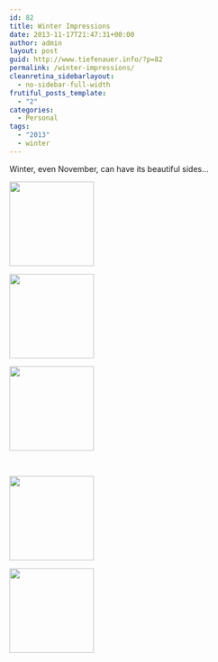 ```yaml
---
id: 82
title: Winter Impressions
date: 2013-11-17T21:47:31+00:00
author: admin
layout: post
guid: http://www.tiefenauer.info/?p=82
permalink: /winter-impressions/
cleanretina_sidebarlayout:
  - no-sidebar-full-width
frutiful_posts_template:
  - "2"
categories:
  - Personal
tags:
  - "2013"
  - winter
---
```

Winter, even November, can have its beautiful sides&#8230;

<div id='gallery-1' class='gallery galleryid-82 gallery-columns-3 gallery-size-thumbnail'>
  <dl class='gallery-item'>
    <dt class='gallery-icon landscape'>
      <a href='http://www.tiefenauer.info/2013-11-17-12-58-12/#main'><img width="150" height="150" src="http://www.tiefenauer.info/wp-content/uploads/2013/12/2013-11-17-12.58.12-150x150.jpg" class="attachment-thumbnail size-thumbnail" alt="" srcset="http://www.tiefenauer.info/wp-content/uploads/2013/12/2013-11-17-12.58.12-150x150.jpg 150w, http://www.tiefenauer.info/wp-content/uploads/2013/12/2013-11-17-12.58.12-330x330.jpg 330w" sizes="(max-width: 150px) 100vw, 150px" /></a>
    </dt>
  </dl>
  
  <dl class='gallery-item'>
    <dt class='gallery-icon portrait'>
      <a href='http://www.tiefenauer.info/2013-11-17-12-30-56/#main'><img width="150" height="150" src="http://www.tiefenauer.info/wp-content/uploads/2013/12/2013-11-17-12.30.56-e1386960773214-150x150.jpg" class="attachment-thumbnail size-thumbnail" alt="" /></a>
    </dt>
  </dl>
  
  <dl class='gallery-item'>
    <dt class='gallery-icon portrait'>
      <a href='http://www.tiefenauer.info/2013-11-17-12-32-22/#main'><img width="150" height="150" src="http://www.tiefenauer.info/wp-content/uploads/2013/12/2013-11-17-12.32.22-e1386960823432-150x150.jpg" class="attachment-thumbnail size-thumbnail" alt="" /></a>
    </dt>
  </dl>
  
  <br style="clear: both" />
  
  <dl class='gallery-item'>
    <dt class='gallery-icon landscape'>
      <a href='http://www.tiefenauer.info/2013-11-30-20-59-01/#main'><img width="150" height="150" src="http://www.tiefenauer.info/wp-content/uploads/2013/12/2013-11-30-20.59.01-150x150.jpg" class="attachment-thumbnail size-thumbnail" alt="" srcset="http://www.tiefenauer.info/wp-content/uploads/2013/12/2013-11-30-20.59.01-150x150.jpg 150w, http://www.tiefenauer.info/wp-content/uploads/2013/12/2013-11-30-20.59.01-330x330.jpg 330w" sizes="(max-width: 150px) 100vw, 150px" /></a>
    </dt>
  </dl>
  
  <dl class='gallery-item'>
    <dt class='gallery-icon portrait'>
      <a href='http://www.tiefenauer.info/2013-12-01-14-01-53/#main'><img width="150" height="150" src="http://www.tiefenauer.info/wp-content/uploads/2013/12/2013-12-01-14.01.53-e1386960862646-150x150.jpg" class="attachment-thumbnail size-thumbnail" alt="" /></a>
    </dt>
  </dl>
  
  <br style='clear: both' />
</div>